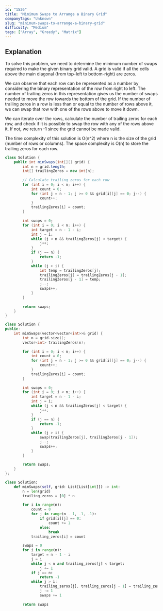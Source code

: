 ```yaml
---
id: "1536"
title: "Minimum Swaps to Arrange a Binary Grid"
companyTags: "Unknown"
slug: "minimum-swaps-to-arrange-a-binary-grid"
difficulty: "Medium"
tags: ["Array", "Greedy", "Matrix"]
---
```


## Explanation
To solve this problem, we need to determine the minimum number of swaps required to make the given binary grid valid. A grid is valid if all the cells above the main diagonal (from top-left to bottom-right) are zeros.

We can observe that each row can be represented as a number by considering the binary representation of the row from right to left. The number of trailing zeros in this representation gives us the number of swaps needed to move the row towards the bottom of the grid. If the number of trailing zeros in a row is less than or equal to the number of rows above it, we can swap that row with one of the rows above to move it down.

We can iterate over the rows, calculate the number of trailing zeros for each row, and check if it is possible to swap the row with any of the rows above it. If not, we return -1 since the grid cannot be made valid.

The time complexity of this solution is O(n^2) where n is the size of the grid (number of rows or columns). The space complexity is O(n) to store the trailing zeros for each row.
```java
class Solution {
    public int minSwaps(int[][] grid) {
        int n = grid.length;
        int[] trailingZeros = new int[n];
        
        // Calculate trailing zeros for each row
        for (int i = 0; i < n; i++) {
            int count = 0;
            for (int j = n - 1; j >= 0 && grid[i][j] == 0; j--) {
                count++;
            }
            trailingZeros[i] = count;
        }
        
        int swaps = 0;
        for (int i = 0; i < n; i++) {
            int target = n - 1 - i;
            int j = i;
            while (j < n && trailingZeros[j] < target) {
                j++;
            }
            if (j == n) {
                return -1;
            }
            while (j > i) {
                int temp = trailingZeros[j];
                trailingZeros[j] = trailingZeros[j - 1];
                trailingZeros[j - 1] = temp;
                j--;
                swaps++;
            }
        }
        
        return swaps;
    }
}
```

```cpp
class Solution {
public:
    int minSwaps(vector<vector<int>>& grid) {
        int n = grid.size();
        vector<int> trailingZeros(n);
        
        for (int i = 0; i < n; i++) {
            int count = 0;
            for (int j = n - 1; j >= 0 && grid[i][j] == 0; j--) {
                count++;
            }
            trailingZeros[i] = count;
        }
        
        int swaps = 0;
        for (int i = 0; i < n; i++) {
            int target = n - 1 - i;
            int j = i;
            while (j < n && trailingZeros[j] < target) {
                j++;
            }
            if (j == n) {
                return -1;
            }
            while (j > i) {
                swap(trailingZeros[j], trailingZeros[j - 1]);
                j--;
                swaps++;
            }
        }
        
        return swaps;
    }
};
```

```python
class Solution:
    def minSwaps(self, grid: List[List[int]]) -> int:
        n = len(grid)
        trailing_zeros = [0] * n
        
        for i in range(n):
            count = 0
            for j in range(n - 1, -1, -1):
                if grid[i][j] == 0:
                    count += 1
                else:
                    break
            trailing_zeros[i] = count
        
        swaps = 0
        for i in range(n):
            target = n - 1 - i
            j = i
            while j < n and trailing_zeros[j] < target:
                j += 1
            if j == n:
                return -1
            while j > i:
                trailing_zeros[j], trailing_zeros[j - 1] = trailing_zeros[j - 1], trailing_zeros[j]
                j -= 1
                swaps += 1
        
        return swaps
```
